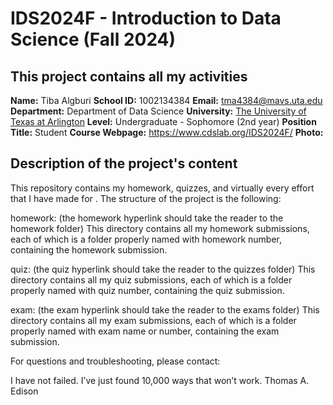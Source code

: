 # IDS2024F - Introduction to Data Science (Fall 2024) 
This project contains all my activities
---
**Name:** Tiba Algburi 
**School ID:** 1002134384
**Email:** tma4384@mavs.uta.edu
**Department:** Department of Data Science
**University:** [The University of Texas at Arlington](https://www.uta.edu/)
**Level:** Undergraduate - Sophomore (2nd year)
**Position Title:** Student
**Course Webpage:** https://www.cdslab.org/IDS2024F/
**Photo:**


## Description of the project's content
This repository contains my homework, quizzes, and virtually every effort that I have made for <course name>. The structure of the project is the following:

homework: (the homework hyperlink should take the reader to the homework folder)
This directory contains all my homework submissions, each of which is a folder properly named with homework number, containing the homework submission.

quiz: (the quiz hyperlink should take the reader to the quizzes folder)
This directory contains all my quiz submissions, each of which is a folder properly named with quiz number, containing the quiz submission.

exam: (the exam hyperlink should take the reader to the exams folder)
This directory contains all my exam submissions, each of which is a folder properly named with exam name or number, containing the exam submission.

For questions and troubleshooting, please contact:

<your name>
<your email>
<any other contact or signature information that you would like to add>

I have not failed. I’ve just found 10,000 ways that won’t work.
Thomas A. Edison
